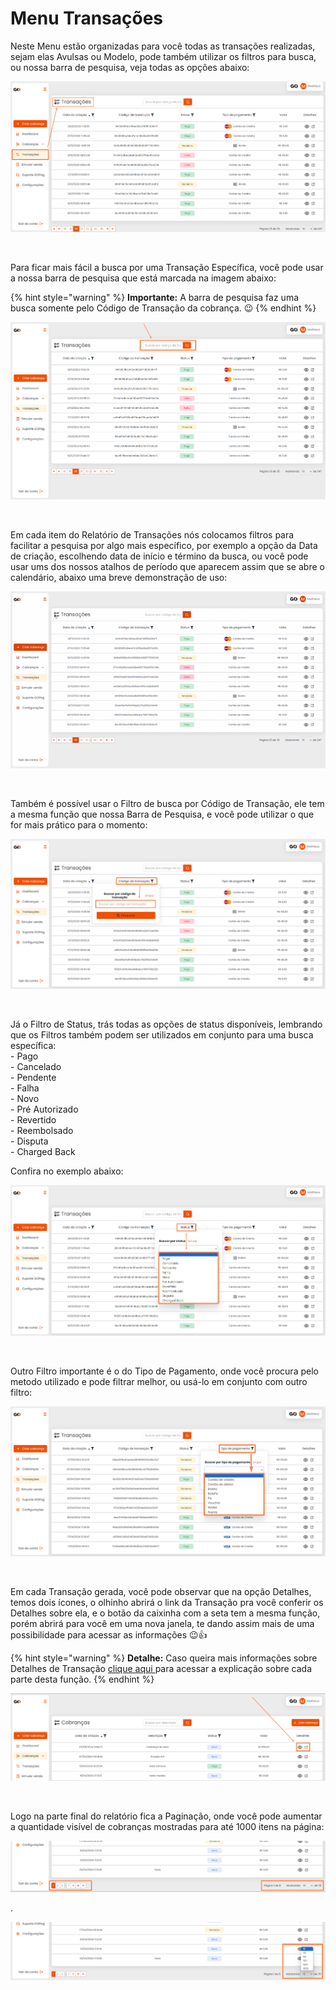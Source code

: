 # Menu Transações

<p>Neste Menu estão organizadas para você todas as transações realizadas, sejam elas Avulsas ou Modelo, pode também utilizar os filtros para busca, ou nossa barra de pesquisa, veja todas as opções abaixo:</p>

![transacoes_menu](/assets/prints/transacoes_menu.png)

<br>

<p>Para ficar mais fácil a busca por uma Transação Específica, você pode usar a nossa barra de pesquisa que está marcada na imagem abaixo:</p>

{% hint style="warning" %}
**Importante:**  A barra de pesquisa faz uma busca somente pelo Código de Transação da cobrança. 😉
{% endhint %}

![transacoes_menu_barra_pesquisa](/assets/prints/transacoes_menu_barra_pesquisa.png)

<br>

<p>Em cada item do Relatório de Transações nós colocamos filtros para facilitar a pesquisa por algo mais específico, por exemplo a opção da Data de criação, escolhendo data de início e término da busca, ou você pode usar ums dos nossos atalhos de período que aparecem assim que se abre o calendário, abaixo uma breve demonstração de uso:</p>

![transacoes_menu_filtro_data_criacao](/assets/prints/transacoes_menu_filtro_data_criacao.gif)

<br>

<p>Também é possível usar o Filtro de busca por Código de Transação, ele tem a mesma função que nossa Barra de Pesquisa, e você pode utilizar o que for mais prático para o momento:</p>

![transacoes_menu_filtro_codigo_transacoes](/assets/prints/transacoes_menu_filtro_codigo_transacao.png)

<br>

<p>Já o Filtro de Status, trás todas as opções de status disponíveis, lembrando que os Filtros também podem ser utilizados em conjunto para uma busca específica:<br>
 - Pago<br>
 - Cancelado<br>
 - Pendente<br>
 - Falha<br>
 - Novo<br>
 - Pré Autorizado<br>
 - Revertido<br>
 - Reembolsado<br>
 - Disputa<br>
 - Charged Back<br>

 Confira no exemplo abaixo:</p>

![transacoes_menu_filtro_status](/assets/prints/transacoes_menu_filtro_status.png)

<br>

<p>Outro Filtro importante é o do Tipo de Pagamento, onde você procura pelo metodo utilizado e pode filtrar melhor, ou usá-lo em conjunto com outro filtro:</p>

![transacoes_menu_filtro_tipo_pagamento](/assets/prints/transacoes_menu_filtro_tipo_pagamento.png)

<br>

<p>Em cada Transação gerada, você pode observar que na opção Detalhes, temos dois ícones, o olhinho abrirá o link da Transação pra você conferir os Detalhes sobre ela, e o botão da caixinha com a seta tem a mesma função, porém abrirá para você em uma nova janela, te dando assim mais de uma possibilidade para acessar as informações 😉👍</p>

{% hint style="warning" %}
**Detalhe:** Caso queira mais informações sobre Detalhes de Transação [clique aqui ](https://docs.gopag.com.br/transacoes/detalhes_transacoes) para acessar a explicação sobre cada parte desta função.
{% endhint %}

![cobrancas_menu_avulsa_detalhes_cobranca](/assets/prints/cobrancas_menu_avulsa_detalhes_cobranca.png)

<br>

<p>Logo na parte final do relatório fica a Paginação, onde você pode aumentar a quantidade visível de cobranças mostradas para até 1000 itens na página:</p>

![cobrancas_menu_avulsa_paginacao_1](/assets/prints/cobrancas_menu_avulsa_paginacao.png)
<p>.</p>

![cobrancas_menu_avulsa_paginacao_2](/assets/prints/cobrancas_menu_avulsa_paginacao_2.png)